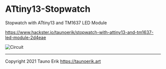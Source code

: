 # ATtiny13-Stopwatch
Stopwatch with ATtiny13 and TM1637 LED Module

https://www.hackster.io/taunoerik/stopwatch-with-attiny13-and-tm1637-led-module-2d4eae

![Circuit](https://github.com/taunoe/ATtiny13-Stopwatch/blob/master/TM1637_Timer/kella-joonis.jpeg)

___

Copyright 2021 Tauno Erik https://taunoerik.art
